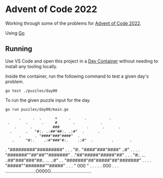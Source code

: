 # Advent of Code 2022

Working through some of the problems for [Advent of Code 2022](https://adventofcode.com/2022).

Using [Go](https://go.dev/)

## Running

Use VS Code and open this project in a [Dev Container](https://code.visualstudio.com/docs/devcontainers/containers) without needing to install any tooling locally.

Inside the container, run the following command to test a given day's problem.

```shell
go test ./puzzles/day00
```

To run the given puzzle input for the day.

```shell
go run puzzles/day00/main.go
```
          .     .  .      +     .      .          .
     .       .      .     #       .           .
        .      .         ###            .      .      .
      .      .   "#:. .:##"##:. .:#"  .      .
          .      . "####"###"####"  .
       .     "#:.    .:#"###"#:.    .:#"  .        .       .
  .             "#########"#########"        .        .
        .    "#:.  "####"###"####"  .:#"   .       .
     .     .  "#######""##"##""#######"                  .
                ."##"#####"#####"##"           .      .
    .   "#:. ...  .:##"###"###"##:.  ... .:#"     .
      .     "#######"##"#####"##"#######"      .     .
    .    .     "#####""#######""#####"    .      .
            .     "      000      "    .     .
       .         .   .   000     .        .       .
........................O000O................................
```
